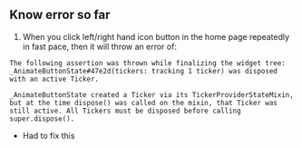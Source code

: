 ## Know error so far
1. When you click left/right hand icon button in the home page repeatedly in fast pace, then it will throw an error of: 
 ```
The following assertion was thrown while finalizing the widget tree:
_AnimateButtonState#47e2d(tickers: tracking 1 ticker) was disposed with an active Ticker.

_AnimateButtonState created a Ticker via its TickerProviderStateMixin, but at the time dispose() was called on the mixin, that Ticker was still active. All Tickers must be disposed before calling super.dispose().
```

- Had to fix this